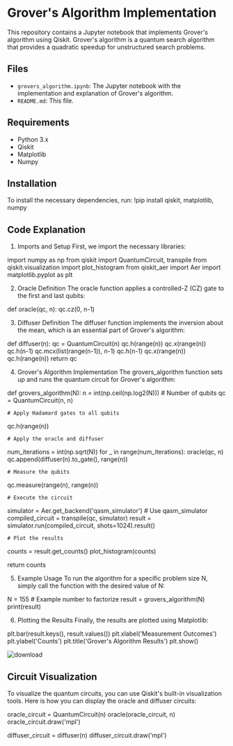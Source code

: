 # Grover's Algorithm Implementation

This repository contains a Jupyter notebook that implements Grover's algorithm using Qiskit. Grover's algorithm is a quantum search algorithm that provides a quadratic speedup for unstructured search problems.

## Files

- `grovers_algorithm.ipynb`: The Jupyter notebook with the implementation and explanation of Grover's algorithm.
- `README.md`: This file.

## Requirements

- Python 3.x
- Qiskit
- Matplotlib
- Numpy

## Installation

To install the necessary dependencies, run:
!pip install qiskit, matplotlib, numpy

## Code Explanation
1. Imports and Setup
First, we import the necessary libraries:

import numpy as np
from qiskit import QuantumCircuit, transpile
from qiskit.visualization import plot_histogram
from qiskit_aer import Aer
import matplotlib.pyplot as plt

2. Oracle Definition
The oracle function applies a controlled-Z (CZ) gate to the first and last qubits:

def oracle(qc, n):
    qc.cz(0, n-1)

3. Diffuser Definition
The diffuser function implements the inversion about the mean, which is an essential part of Grover's algorithm:

def diffuser(n):
    qc = QuantumCircuit(n)
    qc.h(range(n))
    qc.x(range(n))
    qc.h(n-1)
    qc.mcx(list(range(n-1)), n-1)
    qc.h(n-1)
    qc.x(range(n))
    qc.h(range(n))
    return qc

4. Grover's Algorithm Implementation
The grovers_algorithm function sets up and runs the quantum circuit for Grover's algorithm:

def grovers_algorithm(N):
    n = int(np.ceil(np.log2(N)))  # Number of qubits
    qc = QuantumCircuit(n, n)

    # Apply Hadamard gates to all qubits
    
  qc.h(range(n))

    # Apply the oracle and diffuser 
  num_iterations = int(np.sqrt(N))
  for _ in range(num_iterations):
      oracle(qc, n)
      qc.append(diffuser(n).to_gate(), range(n))

    # Measure the qubits
  qc.measure(range(n), range(n))

    # Execute the circuit
  simulator = Aer.get_backend('qasm_simulator')  # Use qasm_simulator
  compiled_circuit = transpile(qc, simulator)
  result = simulator.run(compiled_circuit, shots=1024).result()

    # Plot the results
  counts = result.get_counts()
  plot_histogram(counts)

  return counts

5. Example Usage
To run the algorithm for a specific problem size N, simply call the function with the desired value of N:

N = 155  # Example number to factorize
result = grovers_algorithm(N)
print(result)

6. Plotting the Results
Finally, the results are plotted using Matplotlib:

plt.bar(result.keys(), result.values())
plt.xlabel('Measurement Outcomes')
plt.ylabel('Counts')
plt.title('Grover\'s Algorithm Results')
plt.show()

![download](https://github.com/Aakanksha04022004/Grover-s_algorithm/assets/146117000/4f43280d-4735-4172-936b-41cdce82c5f5)

## Circuit Visualization
To visualize the quantum circuits, you can use Qiskit's built-in visualization tools. Here is how you can display the oracle and diffuser circuits:

oracle_circuit = QuantumCircuit(n)
oracle(oracle_circuit, n)
oracle_circuit.draw('mpl')

diffuser_circuit = diffuser(n)
diffuser_circuit.draw('mpl')


